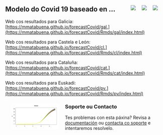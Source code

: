 ## Modelo do Covid 19 baseado en ... <a href="../../blob/master/README.es.md"><img src="../../blob/master/images/Flag_of_Spain.png" align="right" hspace="0" vspace="0" width="35px"></a> <a href="../../blob/master/README.en.md"><img src="../../blob/master/images/Flag_of_Union.png" align="right" hspace="0" vspace="0" width="35px"></a><a href="../../blob/master/README.ga.md"><img src="../../blob/master/images/Flag_of_Galicia.png" align="right" hspace="0" vspace="0" width="35px"></a>

Web cos resultados para Galicia: [https://mmatabuena.github.io/forecastCovid/gal.](https://mmatabuena.github.io/forecastCovid/Rmds/gal/index.html)

Web cos resultados para Castela e León:
[https://mmatabuena.github.io/forecastCovid/cl.](https://mmatabuena.github.io/forecastCovid/Rmds/cl/index.html)

Web cos resultados para Cataluña: [https://mmatabuena.github.io/forecastCovid/cat.](https://mmatabuena.github.io/forecastCovid/Rmds/cat/index.html)

Web cos resultados para Euskadi: [https://mmatabuena.github.io/forecastCovid/pv.](https://mmatabuena.github.io/forecastCovid/Rmds/pv/index.html)



<img src="./images/image_2020_04_19T13_34_22_302Z.jpg" align="left" hspace="20" vspace="10" width="150px">


### Soporte ou Contacto
Tes problemas con esta páxina? Revisa a [documentación](https://help.github.com/categories/github-pages-basics/) ou [contacta co soporte](https://github.com/contact) e intentaremos resolvelo.
